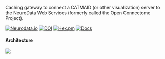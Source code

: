 Caching gateway to connect a CATMAID (or other visualization) server to the NeuroData Web Services (formerly called the Open Connectome Project).

[![Neurodata.io](https://img.shields.io/badge/Visit-neurodata.io-ff69b4.svg)](http://neurodata.io/)
[![DOI](https://zenodo.org/badge/doi/10.5281/zenodo.28652.svg)](http://dx.doi.org/10.5281/zenodo.28652)
[![Hex.pm](https://img.shields.io/hexpm/l/plug.svg)](http://www.apache.org/licenses/LICENSE-2.0.html)
[![Docs](https://img.shields.io/badge/Docs-latest-brightgreen.svg)](http://docs.neurodata.io/ndtilecache/)

#### Architecture

![](./docs/images/ndtilecache_cluster.png)
